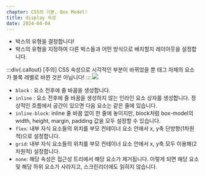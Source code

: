 ```yaml
---
chapter: CSS의 기본, Box Model!
title: display 속성
date: 2024-04-04
---
```


- 박스의 유형을 결정합니다!
- 박스의 유형을 지정하여 다른 박스들과 어떤 방식으로 배치할지 레이아웃을 설정합니다.

:::div{.callout}
[주의] CSS 속성으로 시각적인 부분이 바뀌었을 뿐 태그 자체의 요소가 블록 레벨로 바뀐 것은 아닙니다!
:::
![](/images/basecamp-html-css/chapter05/02-1.png)

- `block` : 요소 전후에 줄 바꿈을 생성합니다.
- `inline` : 요소 전후에 줄 바꿈을 생성하지 않는 인라인 요소 상자를 생성합니다. 정상적인 흐름에서 공간이 있으면 다음 요소는 같은 줄에 있습니다.
- `inline-block`: inline 줄 바꿈 없이 한 줄에 놓이지만, block처럼 box-model의 width, height, margin, padding 값을 모두 설정할 수 있습니다.
- `flex`: 내부 자식 요소들의 위치를 부모 컨테이너 요소 안에서 x, y축 단방향(1차원적)으로 설정합니다.
- `grid`: 내부 자식 요소들의 위치를 부모 컨테이너 요소 안에서 x, y축 모두 이용해(2차원적) 설정합니다.
- `none`: 해당 속성은 접근성 트리에서 해당 요소가 제거됩니다. 이렇게 되면 해당 요소 및 해당 하위 요소가 사라지고, 스크린리더에도 읽히지 않습니다.
